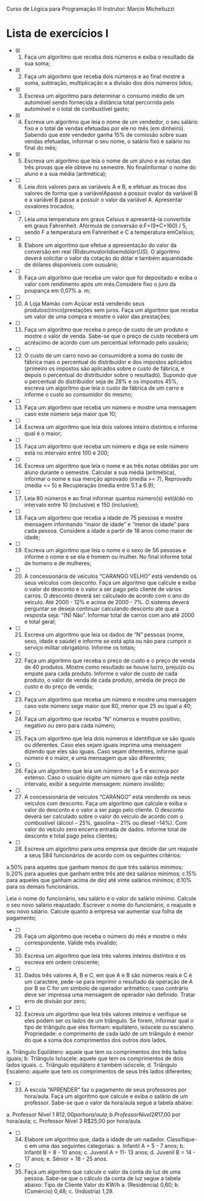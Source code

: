 Curso de Lógica para Programação III
Instrutor: Marcio Michelluzzi

#   Lista de exercícios I 

- [x] 1. Faça um algoritmo que receba dois números e exiba o resultado da sua soma;

- [x] 2. Faça um algoritmo que receba dois números e ao final mostre a soma, subtração, multiplicação e a divisão
dos dois números lidos;

- [x] 3. Escreva um algoritmo para determinar o consumo médio de um automóvel sendo fornecida a distância
total percorrida pelo automóvel e o total de combustível gasto;

- [x] 4. Escreva um algoritmo que leia o nome de um vendedor, o seu salário fixo e o total de vendas efetuadas
por ele no mês (em dinheiro). Sabendo que este vendedor ganha 15% de comissão sobre suas vendas
efetuadas, informar o seu nome, o salário fixo e salário no final do mês;

- [x] 5. Escreva um algoritmo que leia o nome de um aluno e as notas das três provas que ele obteve no semestre.
No finalinformar o nome do aluno e a sua média (aritmética);

- [ ] 6. Leia dois valores para as variáveis A e B, e efetuar as trocas dos valores de forma que a variávelApasse a possuir ovalor da variável B e a variável B passe a possuir o valor da variável A. Apresentar osvalores trocados;

- [ ] 7. Leia uma temperatura em graus Celsius e apresentá-la convertida em graus Fahrenheit. Afórmula de
conversão é:F=(9*C+160) / 5, sendo F a temperatura em Fahrenheit e C a temperatura emCelsius;

- [ ] 8. Elabore um algoritmo que efetue a apresentação do valor da conversão em real (R$) de um valorlido em
dólar (US$). O algoritmo deverá solicitar o valor da cotação do dólar e também aquantidade de dólares
disponíveis com ousuário;

- [ ] 9. Faça um algoritmo que receba um valor que foi depositado e exiba o valor com rendimento após um
mês.Considere fixo o juro da poupança em 0,07% a. m;

- [ ] 10. A Loja Mamão com Açúcar está vendendo seus produtos(cinco)prestações sem juros. Faça um
algoritmo que receba um valor de uma compra e mostre o valor das prestações;

- [ ] 11. Faça um algoritmo que receba o preço de custo de um produto e mostre o valor de venda. Sabe-se que o
preço de custo receberá um acréscimo de acordo com um percentual informado pelo usuário;

- [ ] 12. O custo de um carro novo ao consumidoré a soma do custo de fábrica mais o percentual do distribuidor e
dos impostos aplicados (primeiro os impostos são aplicados sobre o custo de fábrica, e depois o percentual
do distribuidor sobre o resultado). Supondo que o percentual do distribuidor seja de 28% e os impostos
45%, escreva um algoritmo que leia o custo de fábrica de um carro e informe o custo ao consumidor do
mesmo;

- [ ] 13. Faça um algoritmo que receba um número e mostre uma mensagem caso este número seja maior que 10;

- [ ] 14. Escreva um algoritmo que leia dois valores inteiro distintos e informe qual é o maior;

- [ ] 15. Faça um algoritmo que receba um número e diga se este número está no intervalo entre 100 e 200;

- [ ] 16. Escreva um algoritmo que leia o nome e as três notas obtidas por um aluno durante o semestre. Calcular a
sua média (aritmética), informar o nome e sua menção aprovado (media >= 7), Reprovado (media <= 5) e
Recuperação (media entre 5.1 a 6.9);

- [ ] 17. Leia 80 números e ao final informar quantos número(s) est(á)ão no intervalo entre 10 (inclusive) e 150
(inclusive);

- [ ] 18. Faça um algoritmo que receba a idade de 75 pessoas e mostre mensagem informando “maior de idade” e
“menor de idade” para cada pessoa. Considere a idade a partir de 18 anos como maior de idade;

- [ ] 19. Escreva um algoritmo que leia o nome e o sexo de 56 pessoas e informe o nome e se ela é homem ou
mulher. No final informe total de homens e de mulheres;

- [ ] 20. A concessionária de veículos “CARANGO VELHO” está vendendo os seus veículos com desconto. Faça
um algoritmo que calcule e exiba o valor do desconto e o valor a ser pago pelo cliente de vários carros. O
desconto deverá ser calculado de acordo com o ano do veículo. Até 2000 - 12% e acima de 2000 - 7%. O
sistema deverá perguntar se deseja continuar calculando desconto até que a resposta seja: “(N) Não”.
Informar total de carros com ano até 2000 e total geral;

- [ ] 21. Escreva um algoritmo que leia os dados de “N” pessoas (nome, sexo, idade e saúde) e informe se está apta
ou não para cumprir o serviço militar obrigatório. Informe os totais;

- [ ] 22. Faça um algoritmo que receba o preço de custo e o preço de venda de 40 produtos. Mostre como resultado
se houve lucro, prejuízo ou empate para cada produto. Informe o valor de custo de cada produto, o valor
de venda de cada produto, amédia de preço de custo e do preço de venda;

- [ ] 23. Faça um algoritmo que receba um número e mostre uma mensagem caso este número sege maior que 80,
menor que 25 ou igual a 40;

- [ ] 24. Faça um algoritmo que receba “N” números e mostre positivo, negativo ou zero para cada número;

- [ ] 25. Faça um algoritmo que leia dois números e identifique se são iguais ou diferentes. Caso eles sejam iguais
imprima uma mensagem dizendo que eles são iguais. Caso sejam diferentes, informe qual número é o
maior, e uma mensagem que são diferentes;

- [ ] 26. Faça um algoritmo que leia um número de 1 a 5 e escreva por extenso. Caso o usuário digite um número
que não esteja neste intervalo, exibir a seguinte mensagem: número inválido;

- [ ] 27. A concessionária de veículos “CARANGO” está vendendo os seus veículos com desconto. Faça um
algoritmo que calcule e exiba o valor do desconto e o valor a ser pago pelo cliente. O desconto deverá ser
calculado sobre o valor do veículo de acordo com o combustível (álcool – 25%, gasolina – 21% ou diesel
–14%). Com valor do veículo zero encerra entrada de dados. Informe total de desconto e total pago pelos
clientes;

- [ ] 28. Escreva um algoritmo para uma empresa que decide dar um reajuste a seus 584 funcionários de acordo
com os seguintes critérios:

a.50% para aqueles que ganham menos do que três salários mínimos;
b.20% para aqueles que ganham entre três até dez salários mínimos;
c.15% para aqueles que ganham acima de dez até vinte salários mínimos;
d.10% para os demais funcionários.

Leia o nome do funcionário, seu salário e o valor do salário mínimo. Calcule o seu novo salário
reajustado. Escrever o nome do funcionário, o reajuste e seu novo salário. Calcule quanto à empresa
vai aumentar sua folha de pagamento;

- [ ] 29. Faça um algoritmo que receba o número do mês e mostre o mês correspondente. Valide mês inválido;

- [ ] 30. Escreva um algoritmo que leia três valores inteiros distintos e os escreva em ordem crescente;

- [ ] 31. Dados três valores A, B e C, em que A e B são números reais e C é um caractere, pede-se para imprimir o resultado da operação de A por B se C for um símbolo de operador aritmético; caso contrário deve ser
impressa uma mensagem de operador não definido. Tratar erro de divisão por zero;

- [ ] 32. Escreva um algoritmo que leia três valores inteiros e verifique se eles podem ser os lados de um triângulo. Se forem, informar qual o tipo de triângulo que eles formam: equilátero, isóscele ou escaleno.
Propriedade: o comprimento de cada lado de um triângulo é menor do que a soma dos comprimentos dos
outros dois lados.

a. Triângulo Equilátero: aquele que tem os comprimentos dos três lados iguais;
b. Triângulo Isóscele: aquele que tem os comprimentos de dois lados iguais.
c. Triângulo equilátero é também isóscele;
d. Triângulo Escaleno: aquele que tem os comprimentos de seus três lados diferentes;

- [ ] 33. A escola “APRENDER” faz o pagamento de seus professores por hora/aula. Faça um algoritmo que
calcule e exiba o salário de um professor. Sabe-se que o valor da hora/aula segue a tabela abaixo:

a. Professor Nível 1 R$12,00 por hora/aula;
b. Professor Nível 2 R$17,00 por hora/aula;
c. Professor Nível 3 R$25,00 por hora/aula.

- [ ] 34. Elabore um algoritmo que, dada a idade de um nadador. Classifique-o em uma das seguintes categorias:
a. Infantil A = 5 - 7 anos;
b. Infantil B = 8 - 10 anos;
c. Juvenil A = 11- 13 anos;
d. Juvenil B = 14 - 17 anos;
e. Sênior = 18 - 25 anos.

- [ ] 35. Faça um algoritmo que calcule o valor da conta de luz de uma pessoa. Sabe-se que o cálculo da conta de
luz segue a tabela abaixo:
Tipo de Cliente Valor do KW/h
a. (Residência) 0,60;
b. (Comércio) 0,48;
c. (Indústria) 1,29.




